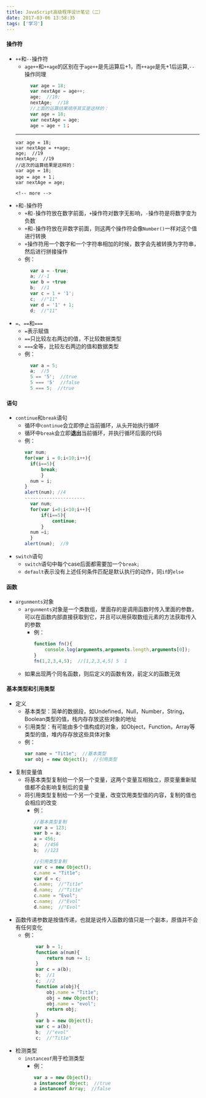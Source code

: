 ```yaml
---
title: JavaScript高级程序设计笔记（二）
date: 2017-03-06 13:58:35
tags: ['学习']
---
```

#### 操作符
- `++`和`--`操作符
  * `age++`和`++age`的区别在于`age++`是先运算后+1，而`++age`是先+1后运算,`--`操作同理
    ```javascript
      var age = 18;
      var nextAge = age++;
      age;  //19;
      nextAge;  //18
      //上面的运算结果顺序其实是这样的：
      var age = 18;
      var nextAge = age;
      age = age + 1；
    ```
  ----------------------------------
      var age = 18;
      var nextAge = ++age;
      age;  //19
      nextAge;  //19
      //这次的运算结果是这样的：
      var age = 18;
      age = age + 1；
      var nextAge = age;
    ```
  <!-- more -->
    ```
- `+`和`-`操作符
  * `+`和`-`操作符放在数字前面，`+`操作符对数字无影响，`-`操作符是将数字变为负数
  * `+`和`-`操作符放在非数字前面，则这两个操作符会像`Number()`一样对这个值进行转换
  * `+`操作符用一个数字和一个字符串相加的时候，数字会先被转换为字符串，然后进行拼接操作
  * 例：
    ```javascript
      var a = -true;
      a; //-1
      var b = +true
      b;  //1
      var c = 1 + '1';
      c;  //"11"
      var d = '1' + 1;
      d;  //"11"
    ```
- `=`、`==`和`===` 
  * `=`表示赋值
  * `==`只比较左右两边的值，不比较数据类型
  * `===`全等，比较左右两边的值和数据类型
  * 例：
    ```javascript
      var a = 5;
      a;  //5
      5 == '5';  //true
      5 === '5'  //false
      5 === 5;  //true
    ```
#### 语句
- `continue`和`break`语句
  * 循环中`continue`会立即停止当前循环，从头开始执行循环
  * 循环中`break`会立即**退出**当前循环，并执行循环后面的代码
  * 例：
    ```javascript
    var num;
    for(var i = 0;i<10;i++){
      if(i==5){
          break;
          }
      num = i;
    }
    alert(num); //4
    ----------------------
      var num;
      for(var i=0;i<10;i++){
          if(i==5){
              continue;
          }
      num =i;
      }
    alert(num);  //9
    ```
- `switch`语句
  * `switch`语句中每个case后面都需要加一个`break;`
  * `default`表示没有上述任何条件匹配是默认执行的动作，同`if`的`else`

#### 函数
- `argunments`对象
  * `argunments`对象是一个类数组，里面存的是调用函数时传入里面的参数，可以在函数内部直接获取到它，并且可以用获取数组元素的方法获取传入的参数
    + 例：
      ```javascript
      function fn(){
          console.log(arguments,arguments.length,arguments[0]);
      }
      fn(1,2,3,4,5);  //[1,2,3,4,5] 5  1
      ```
  * 如果出现两个同名函数，则后定义的函数有效，前定义的函数无效
#### 基本类型和引用类型
- 定义
  + 基本类型：简单的数据段，如Undefined，Null，Number，String，Boolean类型的值，栈内存存放这些对象的地址
  + 引用类型：有可能由多个值构成的对象，如Object，Function，Array等类型的值，堆内存存放这些具体对象
  + 例：
    ```javascript
    var name = "Tit1e";  //基本类型
    var obj = new Object();  //引用类型
    ```
- 复制变量值
  + 将基本类型复制给一个另一个变量，这两个变量互相独立，原变量重新赋值都不会影响复制后的变量
  + 将引用类型复制给一个另一个变量，改变饮用类型值的内容，复制的值也会相应的改变
    * 例：
      ```javascript
      //基本类型复制
      var a = 123;
      var b = a;
      a = 456;
      a;  //456
      b;  //123

      //引用类型复制
      var c = new Object();
      c.name = "Tit1e";
      var d = c;
      c.name;  //"Tit1e"
      d.name;  //"Tit1e"
      c.name = "Evol";
      c.name;  //"Evol"
      d.name;  //"Evol"
      ```
- 函数传递参数是按值传递，也就是说传入函数的值只是一个副本，原值并不会有任何变化
    * 例：
      ```javascript
          var b = 1;
          function a(num){
              return num += 1;
          }
          var c = a(b);
          b;  //1
          c;  //2
          function a(obj){
              obj.name = "Tit1e";
              obj = new Object();
              obj.name = "evol";
              return obj;
          }
          var b = new Object();
          var c = a(b);
          b;  //"evol"
          c;  //"Tit1e"
      ```
- 检测类型
  * `instanceof`用于检测类型
    + 例：
      ```javascript
      var a = new Object();
      a instanceof Object;  //true
      a instanceof Array;  //false
      ```